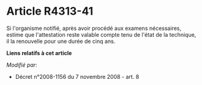 # Article R4313-41

Si l'organisme notifié, après avoir procédé aux examens nécessaires, estime que l'attestation reste valable compte tenu de
l'état de la technique, il la renouvelle pour une durée de cinq ans.

**Liens relatifs à cet article**

_Modifié par_:

  - Décret n°2008-1156 du 7 novembre 2008 - art. 8
